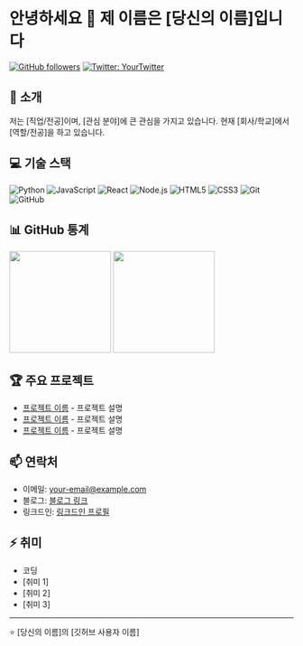 # 안녕하세요 👋 제 이름은 [당신의 이름]입니다

[![GitHub followers](https://img.shields.io/github/followers/your-username?style=social)](https://github.com/your-username)
[![Twitter: YourTwitter](https://img.shields.io/twitter/follow/your-twitter?style=social)](https://twitter.com/your-twitter)

## 🚀 소개
저는 [직업/전공]이며, [관심 분야]에 큰 관심을 가지고 있습니다. 현재 [회사/학교]에서 [역할/전공]을 하고 있습니다.

## 💻 기술 스택
![Python](https://img.shields.io/badge/-Python-black?style=flat-square&logo=Python)
![JavaScript](https://img.shields.io/badge/-JavaScript-black?style=flat-square&logo=javascript)
![React](https://img.shields.io/badge/-React-black?style=flat-square&logo=react)
![Node.js](https://img.shields.io/badge/-Node.js-black?style=flat-square&logo=Node.js)
![HTML5](https://img.shields.io/badge/-HTML5-E34F26?style=flat-square&logo=html5&logoColor=white)
![CSS3](https://img.shields.io/badge/-CSS3-1572B6?style=flat-square&logo=css3)
![Git](https://img.shields.io/badge/-Git-black?style=flat-square&logo=git)
![GitHub](https://img.shields.io/badge/-GitHub-181717?style=flat-square&logo=github)

## 📊 GitHub 통계
<p>
  <img height="180em" src="https://github-readme-stats.vercel.app/api?username=your-username&show_icons=true&theme=radical" />
  <img height="180em" src="https://github-readme-stats.vercel.app/api/top-langs/?username=your-username&layout=compact&theme=radical" />
</p>

## 🏆 주요 프로젝트
- [프로젝트 이름](https://github.com/your-username/project-1) - 프로젝트 설명
- [프로젝트 이름](https://github.com/your-username/project-2) - 프로젝트 설명
- [프로젝트 이름](https://github.com/your-username/project-3) - 프로젝트 설명

## 📫 연락처
- 이메일: your-email@example.com
- 블로그: [블로그 링크](https://your-blog.com)
- 링크드인: [링크드인 프로필](https://linkedin.com/in/your-linkedin)

## ⚡ 취미
- 코딩
- [취미 1]
- [취미 2]
- [취미 3]

---
⭐️ [당신의 이름]의 [깃허브 사용자 이름]
